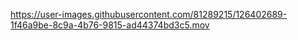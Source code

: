 https://user-images.githubusercontent.com/81289215/126402689-1f46a9be-8c9a-4b76-9815-ad44374bd3c5.mov
